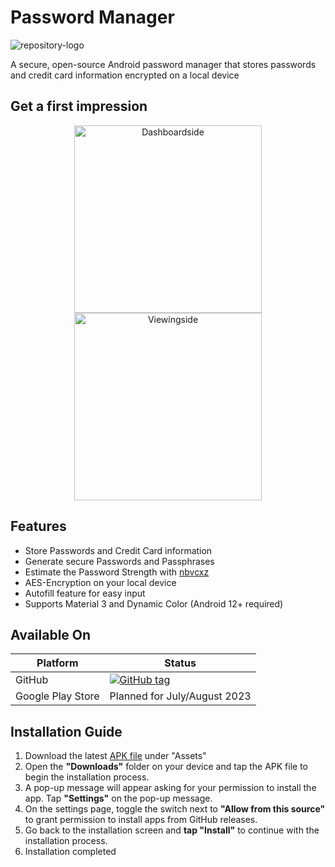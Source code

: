 # Password Manager
![repository-logo](https://user-images.githubusercontent.com/42292083/219877763-f1f6b699-5f22-465d-aaf4-6f81c970ef94.png)

A secure, open-source Android password manager that stores passwords and credit card information encrypted on a local device

## Get a first impression
<div align="center"/>
<img src="https://user-images.githubusercontent.com/42292083/232009269-ad9e913c-55eb-48a7-986e-daa1b7e53ebd.png" alt="Dashboardside" width="300"/>
<img src="https://user-images.githubusercontent.com/42292083/232009273-d393a1a8-8698-481b-956d-9c454a003c9a.png" alt="Viewingside" width="300"/>
</div>

## Features
+ Store Passwords and Credit Card information
+ Generate secure Passwords and Passphrases
+ Estimate the Password Strength with [nbvcxz](https://github.com/GoSimpleLLC/nbvcxz)
+ AES-Encryption on your local device
+ Autofill feature for easy input
+ Supports Material 3 and Dynamic Color (Android 12+ required)

## Available On
|Platform|Status|
|--------|------|
|GitHub|[![GitHub tag](https://img.shields.io/github/release/OffRange/PasswordManager?include_prereleases=&sort=semver)](https://github.com/OffRange/PasswordManager/releases/)|
|Google Play Store|Planned for July/August 2023|

## Installation Guide
1. Download the latest [APK file](https://github.com/OffRange/PasswordManager/releases/latest) under "Assets"
2. Open the **"Downloads"** folder on your device and tap the APK file to begin the installation process.
4. A pop-up message will appear asking for your permission to install the app. Tap **"Settings"** on the pop-up message.
5. On the settings page, toggle the switch next to **"Allow from this source"** to grant permission to install apps from GitHub releases.
6. Go back to the installation screen and **tap "Install"** to continue with the installation process.
7. Installation completed

